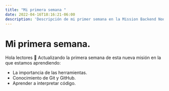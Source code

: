 ```yaml
---
title: "Mi primera semana "
date: 2022-04-16T18:16:21-06:00
description: 'Descripción de mi primer semana en la Mission Backend NodeJs'
---
```

# Mi primera semana. 

Hola lectores 👋 
Actualizando la primera semana de esta nueva misión en la que estamos aprendiendo:

- La importancia de las herramientas. 
- Conocimiento de Git y GitHub. 
- Aprender a interpretar código. 


